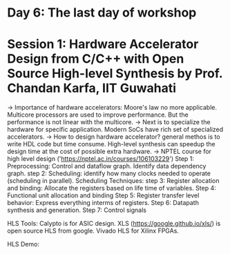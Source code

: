 # Day 6: The last day of workshop

# Session 1: Hardware Accelerator Design from C/C++ with Open Source High-level Synthesis by Prof. Chandan Karfa, IIT Guwahati
-> Importance of hardware accelerators: Moore's law no more applicable. Multicore processors are used to improve performance. But the performance is not linear with the multicore.
-> Next is to specialize the hardware for specific application. Modern SoCs have rich set of specialized accelerators.
-> How to design hardware accelerator? general methos is to write HDL code but time consume. High-level synthesis can speedup the design time at the cost of possible extra hardware.
-> NPTEL course for high level design ('https://nptel.ac.in/courses/106103229')
Step 1: Preprocessing: Control and dataflow graph. Identify data dependency graph. 
step 2: Scheduling: identify how many clocks needed to operate (scheduling in parallel). Scheduling Techniques:
step 3: Register allocation and binding: Allocate the registers based on life time of variables.
Step 4: Functional unit allocation and binding
Step 5: Register transfer level behavior: Express everything interms of registers.
Step 6: Datapath synthesis and generation.
Step 7: Control signals

HLS Tools: Calypto is for ASIC design. XLS (https://google.github.io/xls/) is open source HLS from google. Vivado HLS for Xilinx FPGAs.

HLS Demo: 
